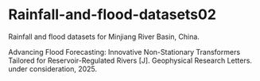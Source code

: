 # Rainfall-and-flood-datasets02
Rainfall and flood datasets for Minjiang River Basin, China.

Advancing Flood Forecasting: Innovative Non-Stationary Transformers Tailored for Reservoir-Regulated Rivers [J]. Geophysical Research Letters. under consideration, 2025.
